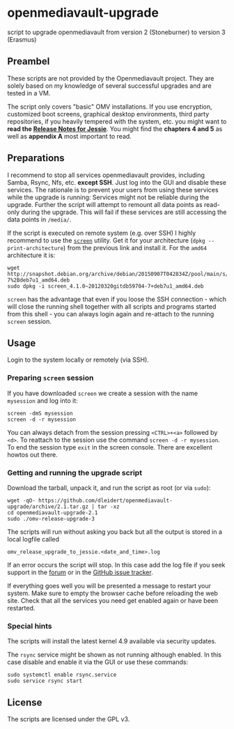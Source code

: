# openmediavault-upgrade

script to upgrade openmediavault from version 2 (Stoneburner) to version 3
(Erasmus)

## Preambel

These scripts are not provided by the Openmediavault project. They are solely
based on my knowledge of several successful upgrades and are tested in a VM.

The script only covers "basic" OMV installations. If you use encryption,
customized boot screens, graphical desktop environments, third party
repositories, if you heavily tempered with the system, etc. you might want to
**read the [Release Notes for Jessie][relnotes]**. You might find the
**chapters 4 and 5** as well as **appendix A** most important to read.

[relnotes]: https://www.debian.org/releases/jessie/amd64/release-notes/ch-information.en.html#openssh

## Preparations

I recommend to stop all services openmediavault provides, including Samba,
Rsync, Nfs, etc. **except SSH**. Just log into the GUI and disable these
services.  The rationale is to prevent your users from using these services
while the upgrade is running: Services might not be reliable during the
upgrade. Further the script will attempt to remount all data points as
read-only during the upgrade. This will fail if these services are still
accessing the data points in `/media/`.

If the script is executed on remote system (e.g. over SSH) I highly recommend
to use the [`screen`][screen] utility. Get it for your architecture (`dpkg
--print-architecture`) from the previous link and install it. For the `amd64`
architecture it is:

```
wget http://snapshot.debian.org/archive/debian/20150907T042834Z/pool/main/s/screen/screen_4.1.0~20120320gitdb59704-7%2Bdeb7u1_amd64.deb
sudo dpkg -i screen_4.1.0~20120320gitdb59704-7+deb7u1_amd64.deb
```

`screen` has the advantage that even if you loose the SSH connection - which
will close the running shell together with all scripts and programs started
from this shell - you can always login again and re-attach to the running
`screen` session.

[screen]: http://snapshot.debian.org/package/screen/4.1.0~20120320gitdb59704-7%2Bdeb7u1/

## Usage

Login to the system locally or remotely (via SSH).

### Preparing `screen` session

If you have downloaded `screen` we create a session with the name `mysession`
and log into it:

```
screen -dmS mysession
screen -d -r mysession
```

You can always detach from the session pressing `<CTRL>+<a>` followed by `<d>`.
To reattach to the session use the command `screen -d -r mysession`. To end the
session type `exit` in the screen console. There are excellent howtos out there.

### Getting and running the upgrade script

Download the tarball, unpack it, and run the script as root (or via `sudo`):

```
wget -qO- https://github.com/dleidert/openmediavault-upgrade/archive/2.1.tar.gz | tar -xz
cd openmediavault-upgrade-2.1
sudo ./omv-release-upgrade-3
```

The scripts will run without asking you back but all the output is stored in a
local logfile called

`omv_release_upgrade_to_jessie.<date_and_time>.log`

If an error occurs the script will stop. In this case add the log file if you
seek support in the [forum] or in the [GitHub issue tracker].

If everything goes well you will be presented a message to restart your system.
Make sure to empty the browser cache before reloading the web site. Check that
all the services you need get enabled again or have been restarted.

[forum]: https://forum.openmediavault.org/
[GitHub issue tracker]: https://github.com/dleidert/openmediavault-upgrade/labels/omv-2.x

### Special hints

The scripts will install the latest kernel 4.9 available via security updates.

The `rsync` service might be shown as not running although enabled. In this
case disable and enable it via the GUI or use these commands:

```
sudo systemctl enable rsync.service
sudo service rsync start
```

## License

The scripts are licensed under the GPL v3.
